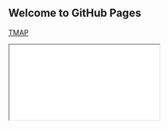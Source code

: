 ## Welcome to GitHub Pages

[TMAP](https://atfrank.github.io/SampleDock/sample_dock_tmap_1.html)
 <iframe src="./sample_dock_tmap_1.html" title="UMAP of Latent Space"></iframe> 

